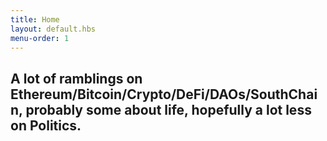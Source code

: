 ```yaml
---
title: Home
layout: default.hbs
menu-order: 1
---
```


## A lot of ramblings on Ethereum/Bitcoin/Crypto/DeFi/DAOs/SouthChain, probably some about life, hopefully a lot less on Politics. 

